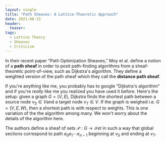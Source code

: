 ```yaml
---
layout: single
title: "Path Sheaves: A Lattice-Theoretic Approach"
date: 2021-08-15
header:
  teaser: 
tags:
  - Lattice Theory
  - Sheaves
  - Criticism
---
```


In their recent paper "Path Optimization Sheaves," Moy et al. define a notion of a **path sheaf** in order to posit path-finding algorithms from a sheaf-theoretic point-of-view, such as Dijkstra's algorithm. They define a weighted version of the path sheaf which they call the **distance path sheaf**.

If you're anything like me, you probably has to google "Dijkstra's algorithm" and if you're *really* like me you realized you have used it before. Here's the setup: given a graph $G = (V,E)$​,  Dijkstra finds the shortest path between a source node $v_S \in V$​ and a target node $v_T \in V$​. If the graph is weighed i.e. $G = (V,E,W)$​​​​, then a shortest path is with respect to weights. This is one variation of the the algorithm among many. We won't worry about the details of the algorithm here.

The authors define a sheaf of sets $\mathcal{P}: G \to \mathcal{S}et$​​​​​​ in such a way that global sections correspond to path $e_0 e_1 \cdots e_{n-1}$ beginning at $v_S$ and ending at $v_T$. 

